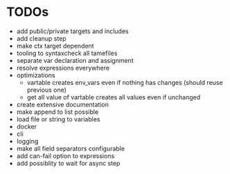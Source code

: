 
# TODOs

- add public/private targets and includes
- add cleanup step
- make ctx target dependent
- tooling to syntaxcheck all tamefiles
- separate var declaration and assignment
- resolve expressions everywhere
- optimizations
    - vartable creates env_vars even if nothing has changes (should reuse previous one)
    - get all value of vartable creates all values even if unchanged
- create extensive documentation
- make append to list possible
- load file or string to variables
- docker
- cli
- logging
- make all field separators configurable
- add can-fail option to expressions
- add possiblity to wait for async step

